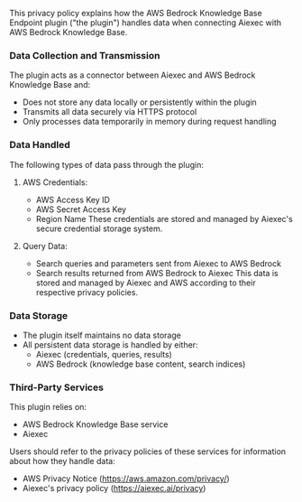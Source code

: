 This privacy policy explains how the AWS Bedrock Knowledge Base Endpoint plugin ("the plugin") handles data when connecting Aiexec with AWS Bedrock Knowledge Base.

### Data Collection and Transmission

The plugin acts as a connector between Aiexec and AWS Bedrock Knowledge Base and:

- Does not store any data locally or persistently within the plugin
- Transmits all data securely via HTTPS protocol
- Only processes data temporarily in memory during request handling

### Data Handled

The following types of data pass through the plugin:

1. AWS Credentials:
   - AWS Access Key ID
   - AWS Secret Access Key
   - Region Name
   These credentials are stored and managed by Aiexec's secure credential storage system.

2. Query Data:
   - Search queries and parameters sent from Aiexec to AWS Bedrock
   - Search results returned from AWS Bedrock to Aiexec
   This data is stored and managed by Aiexec and AWS according to their respective privacy policies.

### Data Storage

- The plugin itself maintains no data storage
- All persistent data storage is handled by either:
  - Aiexec (credentials, queries, results)
  - AWS Bedrock (knowledge base content, search indices)

### Third-Party Services

This plugin relies on:
- AWS Bedrock Knowledge Base service
- Aiexec

Users should refer to the privacy policies of these services for information about how they handle data:
- AWS Privacy Notice (https://aws.amazon.com/privacy/)
- Aiexec's privacy policy (https://aiexec.ai/privacy)
